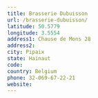 ```yaml
---
title: Brasserie Dubuisson
url: /brasserie-dubuisson/
latitude: 50.5779
longitude: 3.5554
address1: Chause de Mons 28
address2: 
city: Pipaix
state: Hainaut
code: 
country: Belgium
phone: 32-069-67-22-21
website: 
---
```


